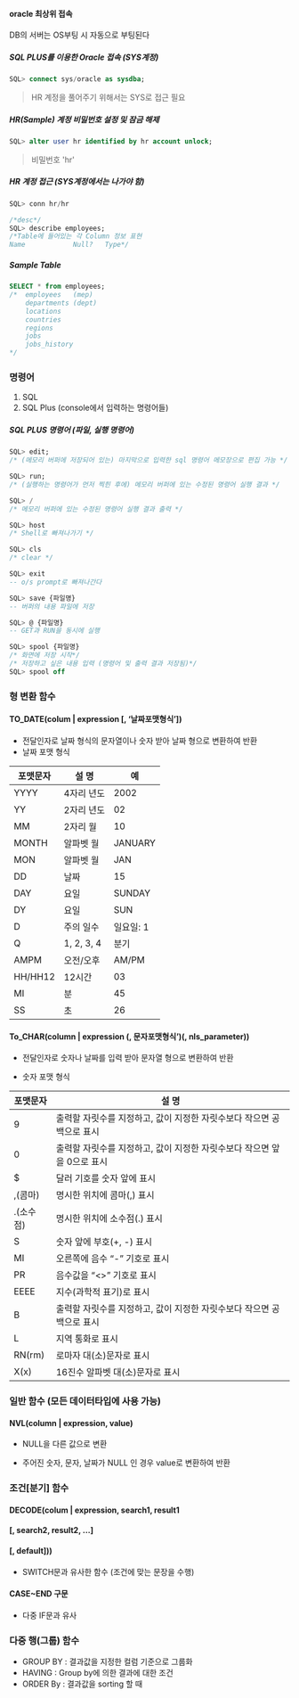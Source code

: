 #### oracle 최상위 접속

DB의 서버는 OS부팅 시 자동으로 부팅된다



##### SQL PLUS를 이용한 Oracle 접속 (SYS계정)

```sql
SQL> connect sys/oracle as sysdba;
```

> HR 계정을 풀어주기 위해서는 SYS로 접근 필요



##### HR(Sample) 계정 비밀번호 설정 및 잠금 해제

```sql
SQL> alter user hr identified by hr account unlock;
```

> 비밀번호 'hr' 



##### HR 계정 접근 (SYS계정에서는 나가야 함)

```sql
SQL> conn hr/hr

/*desc*/
SQL> describe employees;
/*Table에 들어있는 각 Column 정보 표현
Name			Null?	Type*/
```



##### Sample Table

```sql
SELECT * from employees;
/*	employees 	(mep)
	departments	(dept)
	locations
	countries
	regions
	jobs
	jobs_history
*/
```



### 명령어

1. SQL
2. SQL Plus (console에서 입력하는 명령어들)



##### SQL PLUS 명령어 (파일, 실행 명령어)

```sql
SQL> edit;
/* (메모리 버퍼에 저장되어 있는) 마지막으로 입력한 sql 명령어 메모장으로 편집 가능 */

SQL> run;
/* (실행하는 명령어가 먼저 찍힌 후에) 메모리 버퍼에 있는 수정된 명령어 실행 결과 */

SQL> /
/* 메모리 버퍼에 있는 수정된 명령어 실행 결과 출력 */

SQL> host
/* Shell로 빠져나가기 */

SQL> cls
/* clear */

SQL> exit
-- o/s prompt로 빠져나간다

SQL> save {파일명}
-- 버퍼의 내용 파일에 저장

SQL> @ {파일명}
-- GET과 RUN을 동시에 실행

SQL> spool {파일명}
/* 화면에 저장 시작*/
/* 저장하고 싶은 내용 입력 (명령어 및 출력 결과 저장됨)*/
SQL> spool off
```



### 형 변환 함수

#### TO_DATE(colum | expression [, ‘날짜포맷형식’])

- 전달인자로 날짜 형식의 문자열이나 숫자 받아 날짜 형으로 변환하여 반환
- 날짜 포맷 형식

| 포맷문자 | 설    명   | 예        |
| -------- | ---------- | --------- |
| YYYY     | 4자리 년도 | 2002      |
| YY       | 2자리 년도 | 02        |
| MM       | 2자리 월   | 10        |
| MONTH    | 알파벳 월  | JANUARY   |
| MON      | 알파벳 월  | JAN       |
| DD       | 날짜       | 15        |
| DAY      | 요일       | SUNDAY    |
| DY       | 요일       | SUN       |
| D        | 주의 일수  | 일요일: 1 |
| Q        | 1, 2, 3, 4 | 분기      |
| AMPM     | 오전/오후  | AM/PM     |
| HH/HH12  | 12시간     | 03        |
| MI       | 분         | 45        |
| SS       | 초         | 26        |



#### To_CHAR(column | expression (, 문자포맷형식’)(, nls_parameter))

- 전달인자로 숫자나 날짜를  입력 받아 문자열 형으로 변환하여 반환

-  숫자 포맷 형식

| 포맷문자  | 설    명                                                     |
| --------- | ------------------------------------------------------------ |
| 9         | 출력할 자릿수를 지정하고, 값이 지정한 자릿수보다 작으면 공백으로 표시 |
| 0         | 출력할 자릿수를 지정하고, 값이 지정한 자릿수보다 작으면 앞을 0으로 표시 |
| $         | 달러 기호를 숫자 앞에 표시                                   |
| ,(콤마)   | 명시한 위치에 콤마(,) 표시                                   |
| .(소수점) | 명시한 위치에 소수점(.) 표시                                 |
| S         | 숫자 앞에 부호(+,   -) 표시                                  |
| MI        | 오른쪽에 음수 “-” 기호로 표시                                |
| PR        | 음수값을 “<>” 기호로   표시                                  |
| EEEE      | 지수(과학적 표기)로 표시                                     |
| B         | 출력할 자릿수를 지정하고, 값이 지정한 자릿수보다 작으면 공백으로 표시 |
| L         | 지역 통화로 표시                                             |
| RN(rm)    | 로마자 대(소)문자로 표시                                     |
| X(x)      | 16진수   알파벳 대(소)문자로   표시                          |



### 일반 함수 (모든 데이터타입에 사용 가능)

#### NVL(column | expression, value)

- NULL을 다른 값으로 변환

- 주어진 숫자, 문자, 날짜가 NULL 인 경우 value로 변환하여 반환 



### 조건[분기] 함수

#### DECODE(colum | expression, search1, result1 

#### 							[, search2, result2, …]

#### 							[, default]))

- SWITCH문과 유사한 함수 (조건에 맞는 문장을 수행)



#### CASE~END 구문

- 다중 IF문과 유사



### 다중 행(그룹) 함수

- GROUP BY :  결과값을 지정한 컬럼 기준으로 그룹화
- HAVING      : Group by에 의한 결과에 대한 조건
- ORDER By  : 결과값을 sorting 할 때
